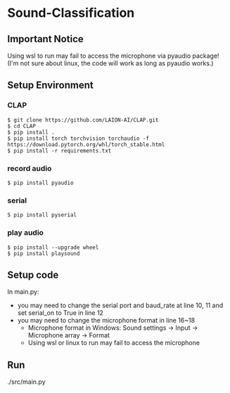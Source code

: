 # Sound-Classification
## Important Notice
Using wsl to run may fail to access the microphone via pyaudio package!
(I'm not sure about linux, the code will work as long as pyaudio works.)
## Setup Environment
### CLAP
```
$ git clone https://github.com/LAION-AI/CLAP.git
$ cd CLAP
$ pip install .
$ pip install torch torchvision torchaudio -f https://download.pytorch.org/whl/torch_stable.html
$ pip install -r requirements.txt
```
### record audio
```
$ pip install pyaudio
```
### serial
```
S pip install pyserial
```
### play audio
```
$ pip install --upgrade wheel
$ pip install playsound
```
## Setup code
In main.py:
* you may need to change the serial port and baud_rate at line 10, 11 and set serial_on to True in line 12
* you may need to change the microphone format in line 16~18
    * Microphone format in Windows: Sound settings -> Input -> Microphone array -> Format
    * Using wsl or linux to run may fail to access the microphone
## Run
./src/main.py
